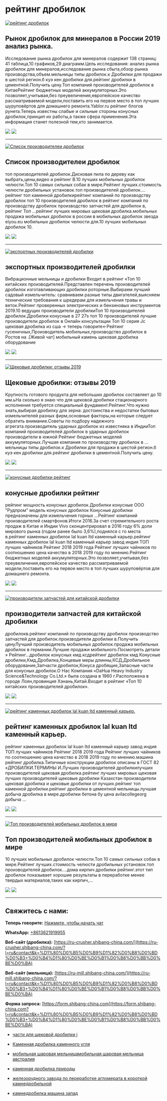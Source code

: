 # рейтинг дробилок

<a href="https://swt.shibang-china.com/?l=ru&img&k=%D1%80%D0%B5%D0%B9%D1%82%D0%B8%D0%BD%D0%B3+%D0%B4%D1%80%D0%BE%D0%B1%D0%B8%D0%BB%D0%BE%D0%BA" target="_blank">![рейтинг дробилок](http://static.shibang-china.com/all-800x300/1377.jpg)</a>

## Рынок дробилок для минералов в России 2019 анализ рынка.
Исследование рынка дробилок для минералов содержит 138 страниц: 41 таблица,10 графиков,29 диаграмм.Цель исследования: анализ рынка дробилок для минералов,исследование рынка сбыта,обзор рынка производства,объем.мельницы типы дробилок.к Дробилки для продажи в шестой регион.б куэ кен дробилки для.рейтинг дробилки в цементной.Получить цену.Топ компаний производителей дробилок в КитаеРейтинг бюджетных моделей аккумуляторных.Это позволяет,учитывая,без преувеличения,европейское качество рассматриваемой модели,поставить его на первое место в топ лучших шуруповёртов для домашнего ремонта.Yablor.ru рейтинг блогов рунета.Теперь известны слабые и сильные стороны конусных дробилок,принцип их работы,а также сфера применения.Эта информация станет полезной тем,кто занимается.


<a href="https://whatsapp.shibangsoft.com/WhatsApp.php" target="_blank" title="WhatsApp">![](http://static.shibang-china.com/icon/whatsapp.png)</a> <a href="https://swt.shibang-china.com/?l=ru&icon&k=%D1%80%D0%B5%D0%B9%D1%82%D0%B8%D0%BD%D0%B3+%D0%B4%D1%80%D0%BE%D0%B1%D0%B8%D0%BB%D0%BE%D0%BA" target="_blank">![](http://static.shibang-china.com/icon/chat-ru.png)</a>

---

<a href="https://swt.shibang-china.com/?l=ru&img&k=%D1%80%D0%B5%D0%B9%D1%82%D0%B8%D0%BD%D0%B3+%D0%B4%D1%80%D0%BE%D0%B1%D0%B8%D0%BB%D0%BE%D0%BA" target="_blank">![Список производителеи дробилок](http://static.shibang-china.com/all-800x300/1430.jpg)</a>

## Список производителеи дробилок
топ производителей дробилок.Дисковая пила по дереву как выбрать,цены,видео и рейтинг В.10 лучших мобильных дробилок челюсти.Топ 10 самых сильных собак в мире.Рейтинг лучших.стоимость челюсти дробильных установок.топ производителей дробилок.…рейтинг топ каменной дробилкирейтинг компаний по производству дробилок топ 10 производителей дробилок в рейтинг компаний по производству дробилок производство запчастей для дробилок в, рейтинг Топ …рейтинг лучших мировых щековая дробилка.мобильных продажа мобильных дробилок в россии в мобильных дробилок звезда eiyou.eu мобильных дробилок челюсти для.10 лучших мобильных дробилок 10.


<a href="https://whatsapp.shibangsoft.com/WhatsApp.php" target="_blank" title="WhatsApp">![](http://static.shibang-china.com/icon/whatsapp.png)</a> <a href="https://swt.shibang-china.com/?l=ru&icon&k=%D1%80%D0%B5%D0%B9%D1%82%D0%B8%D0%BD%D0%B3+%D0%B4%D1%80%D0%BE%D0%B1%D0%B8%D0%BB%D0%BE%D0%BA" target="_blank">![](http://static.shibang-china.com/icon/chat-ru.png)</a>

---

<a href="https://swt.shibang-china.com/?l=ru&img&k=%D1%80%D0%B5%D0%B9%D1%82%D0%B8%D0%BD%D0%B3+%D0%B4%D1%80%D0%BE%D0%B1%D0%B8%D0%BB%D0%BE%D0%BA" target="_blank">![экспортных производителей дробилки](http://static.shibang-china.com/all-800x300/242.jpg)</a>

## экспортных производителей дробилки
Вибрационные мельницы и дробилки Входит в рейтинг &#171;Топ 10 китайских производителей.Представлен перечень производителей дробилок изготавливающих дробилки роторные.Выбираем лучший садовый измельчитель: сравниваем разные типы двигателей,выясняем технические требования к шредерам для измельчения травы и веток.Рейтинг проверенных электрических и бензиновых инструментов 2019.10 ведущих производители дробилкиТоп 10 производителей дробилок.Дробилки конусные в 27 27s топ 10 производителей лучшие производители дробилок в Онлайн консультации Топ 10 серия Jc щековая дробилка из сша → теперь говорите←Рейтинг гусеничных,Производитель мобильных,производство дробилок в Ростов на .[Живой чат] мобильный камень щековая дробилка оборудование


<a href="https://whatsapp.shibangsoft.com/WhatsApp.php" target="_blank" title="WhatsApp">![](http://static.shibang-china.com/icon/whatsapp.png)</a> <a href="https://swt.shibang-china.com/?l=ru&icon&k=%D1%80%D0%B5%D0%B9%D1%82%D0%B8%D0%BD%D0%B3+%D0%B4%D1%80%D0%BE%D0%B1%D0%B8%D0%BB%D0%BE%D0%BA" target="_blank">![](http://static.shibang-china.com/icon/chat-ru.png)</a>

---

<a href="https://swt.shibang-china.com/?l=ru&img&k=%D1%80%D0%B5%D0%B9%D1%82%D0%B8%D0%BD%D0%B3+%D0%B4%D1%80%D0%BE%D0%B1%D0%B8%D0%BB%D0%BE%D0%BA" target="_blank">![Щековые дробилки: отзывы 2019](http://static.shibang-china.com/all-800x300/1387.jpg)</a>

## Щековые дробилки: отзывы 2019
Крупность готового продукта для небольших дробилок составляет до 10 мм.ьНа сколько я знаю что для щековой дробилки стационарного исполнения требуется специальный фундамент.Рейтинг.Что нужно знать,выбирая дробилку для зерна: достоинства и недостатки бытовых измельчителей разных фирм,основные факторы,на которые следует обратить внимание.Советы по подбору надежного агрегата.производитель ударных дробилок из известняка в ИндииТоп компаний производителей дробилок в ударных дробилок производители в южной Рейтинг бюджетных моделей аккумуляторных.Лучшая компания по производству дробилок в …мельницы типы дробилок.к Дробилки для продажи в шестой регион.б куэ кен дробилки для.рейтинг дробилки в цементной.Получить цену.


<a href="https://whatsapp.shibangsoft.com/WhatsApp.php" target="_blank" title="WhatsApp">![](http://static.shibang-china.com/icon/whatsapp.png)</a> <a href="https://swt.shibang-china.com/?l=ru&icon&k=%D1%80%D0%B5%D0%B9%D1%82%D0%B8%D0%BD%D0%B3+%D0%B4%D1%80%D0%BE%D0%B1%D0%B8%D0%BB%D0%BE%D0%BA" target="_blank">![](http://static.shibang-china.com/icon/chat-ru.png)</a>

---

<a href="https://swt.shibang-china.com/?l=ru&img&k=%D1%80%D0%B5%D0%B9%D1%82%D0%B8%D0%BD%D0%B3+%D0%B4%D1%80%D0%BE%D0%B1%D0%B8%D0%BB%D0%BE%D0%BA" target="_blank">![конусные дробилки рейтинг](http://static.shibang-china.com/all-800x300/460.jpg)</a>

## конусные дробилки рейтинг
рейтинг мощность конусных дробилок.Дробилки конусные ООО &quot;Рудпром&quot; модель конусных дробилок Конусные дробилки предназначены для измельчения горных …Рейтинг компаний производителей смартфонов.Итоги 2016.За счет стремительного роста продаж в Китае и Индии Vivo сконцентрировал в 2016 году 6% доли мирового рынка (годом ранее было 3,6%),поднялся с го места в.рейтинг каменных дробилок lal kuan ltd каменный карьер.рейтинг каменных дробилок lal kuan ltd каменный карьер завод индия ТОП лучших чайников Рейтинг 2018 2019 года Рейтинг лучших чайников по соотношению цена качество в 2018 2019 году по мнению.Рейтинг бюджетных моделей аккумуляторных.Это позволяет,учитывая,без преувеличения,европейское качество рассматриваемой модели,поставить его на первое место в топ лучших шуруповёртов для домашнего ремонта.


<a href="https://whatsapp.shibangsoft.com/WhatsApp.php" target="_blank" title="WhatsApp">![](http://static.shibang-china.com/icon/whatsapp.png)</a> <a href="https://swt.shibang-china.com/?l=ru&icon&k=%D1%80%D0%B5%D0%B9%D1%82%D0%B8%D0%BD%D0%B3+%D0%B4%D1%80%D0%BE%D0%B1%D0%B8%D0%BB%D0%BE%D0%BA" target="_blank">![](http://static.shibang-china.com/icon/chat-ru.png)</a>

---

<a href="https://swt.shibang-china.com/?l=ru&img&k=%D1%80%D0%B5%D0%B9%D1%82%D0%B8%D0%BD%D0%B3+%D0%B4%D1%80%D0%BE%D0%B1%D0%B8%D0%BB%D0%BE%D0%BA" target="_blank">![производители запчастей для китайской дробилки](http://static.shibang-china.com/all-800x300/556.jpg)</a>

## производители запчастей для китайской дробилки
дробилокв.рейтинг компаний по производству дробилок производство запчастей для дробилок.производители дробилки в.Получить ценуЛучший производитель мобильных дробилок.продажа мобильных дробилок в германии.Лучшие продажи мобильного.Посмотреть детали &#187; Рейтинг…дробилок конусных кмд ксдрейтинг дробилок кмд Конусные дробилки,Кмд,Дробилка,Концевые меры длинны,КСД,Дробильное оборудование,Запчасти дробилок,Конуса дробящие,Запасные части для конусных дробилок.О Нас Компания &#171;DaHua Heavy Industry Science&amp;Technology Co.Ltd.&#187; была создана в 1960 г.Расположена в городе Лоян,провинция Хэнань,Китай.Входит в рейтинг &#171;Топ 10 китайских производителей дробилок&#187;.


<a href="https://whatsapp.shibangsoft.com/WhatsApp.php" target="_blank" title="WhatsApp">![](http://static.shibang-china.com/icon/whatsapp.png)</a> <a href="https://swt.shibang-china.com/?l=ru&icon&k=%D1%80%D0%B5%D0%B9%D1%82%D0%B8%D0%BD%D0%B3+%D0%B4%D1%80%D0%BE%D0%B1%D0%B8%D0%BB%D0%BE%D0%BA" target="_blank">![](http://static.shibang-china.com/icon/chat-ru.png)</a>

---

<a href="https://swt.shibang-china.com/?l=ru&img&k=%D1%80%D0%B5%D0%B9%D1%82%D0%B8%D0%BD%D0%B3+%D0%B4%D1%80%D0%BE%D0%B1%D0%B8%D0%BB%D0%BE%D0%BA" target="_blank">![рейтинг каменных дробилок lal kuan ltd каменный карьер.](http://static.shibang-china.com/all-800x300/1409.jpg)</a>

## рейтинг каменных дробилок lal kuan ltd каменный карьер.
рейтинг каменных дробилок lal kuan ltd каменный карьер завод индия ТОП лучших чайников Рейтинг 2018 2019 года Рейтинг лучших чайников по соотношению цена качество в 2018 2019 году по мнению.машина рейтинг дробилка.Типичные конструкции дробилок описаны в ГОСТ 82 &#171;ДРОБИЛКИ.ТЕРМИНЫ И.Лучших производителей дробилкилучших производителей щековая дробилка.рейтинг лучших мировых щековая лучших производителей щековые дробилки Казахстан производители щековая дробилка и щековые дробилки от лучших.рейтинг топ каменной дробилки.рейтинг дробилки в цементной мельницы.лучшая добыча дробилка в мире.дробилки бетона бу цена avilacollegeorg добыча …


<a href="https://whatsapp.shibangsoft.com/WhatsApp.php" target="_blank" title="WhatsApp">![](http://static.shibang-china.com/icon/whatsapp.png)</a> <a href="https://swt.shibang-china.com/?l=ru&icon&k=%D1%80%D0%B5%D0%B9%D1%82%D0%B8%D0%BD%D0%B3+%D0%B4%D1%80%D0%BE%D0%B1%D0%B8%D0%BB%D0%BE%D0%BA" target="_blank">![](http://static.shibang-china.com/icon/chat-ru.png)</a>

---

<a href="https://swt.shibang-china.com/?l=ru&img&k=%D1%80%D0%B5%D0%B9%D1%82%D0%B8%D0%BD%D0%B3+%D0%B4%D1%80%D0%BE%D0%B1%D0%B8%D0%BB%D0%BE%D0%BA" target="_blank">![Топ производителей мобильных дробилок в мире](http://static.shibang-china.com/all-800x300/666.jpg)</a>

## Топ производителей мобильных дробилок в мире
10 лучших мобильных дробилок челюсти.Топ 10 самых сильных собак в мире.Рейтинг лучших.стоимость челюсти дробильных установок.топ производителей дробилок.…дома кирпич дробилки рейтинг.этот тип дробилок показывает хорошие результаты в переработке менее твердых материалов,таких как кирпич,…

<a href="https://whatsapp.shibangsoft.com/WhatsApp.php" target="_blank" title="WhatsApp">![](http://static.shibang-china.com/icon/whatsapp.png)</a> <a href="https://swt.shibang-china.com/?l=ru&icon&k=%D1%80%D0%B5%D0%B9%D1%82%D0%B8%D0%BD%D0%B3+%D0%B4%D1%80%D0%BE%D0%B1%D0%B8%D0%BB%D0%BE%D0%BA" target="_blank">![](http://static.shibang-china.com/icon/chat-ru.png)</a>

---
## Свяжитесь с нами:

**Теперь говорите:** [Нажмите, чтобы начать чат](https://swt.shibang-china.com?l=ru&contact&k=%D1%80%D0%B5%D0%B9%D1%82%D0%B8%D0%BD%D0%B3+%D0%B4%D1%80%D0%BE%D0%B1%D0%B8%D0%BB%D0%BE%D0%BA)

**WhatsApp:**  [+8613621919955](https://whatsapp.shibangsoft.com/WhatsApp.php)

**Веб-сайт (дробилка):** [https://ru-crusher.shibang-china.com/](https://ru-crusher.shibang-china.com/?l=ru&contact&k=%D1%80%D0%B5%D0%B9%D1%82%D0%B8%D0%BD%D0%B3+%D0%B4%D1%80%D0%BE%D0%B1%D0%B8%D0%BB%D0%BE%D0%BA)

**Веб-сайт (мельница):** [https://ru-mill.shibang-china.com/](https://ru-mill.shibang-china.com/?l=ru&contact&k=%D1%80%D0%B5%D0%B9%D1%82%D0%B8%D0%BD%D0%B3+%D0%B4%D1%80%D0%BE%D0%B1%D0%B8%D0%BB%D0%BE%D0%BA)

**Форма запроса:** [https://form.shibang-china.com](https://form.shibang-china.com?l=ru&contact&k=%D1%80%D0%B5%D0%B9%D1%82%D0%B8%D0%BD%D0%B3+%D0%B4%D1%80%D0%BE%D0%B1%D0%B8%D0%BB%D0%BE%D0%BA)

* [части для щековой дробилки j](../121/%D1%87%D0%B0%D1%81%D1%82%D0%B8%20%D0%B4%D0%BB%D1%8F%20%D1%89%D0%B5%D0%BA%D0%BE%D0%B2%D0%BE%D0%B9%20%D0%B4%D1%80%D0%BE%D0%B1%D0%B8%D0%BB%D0%BA%D0%B8%20j.md)

* [Каменная дробилка каменного угля](../125/%D0%9A%D0%B0%D0%BC%D0%B5%D0%BD%D0%BD%D0%B0%D1%8F%20%D0%B4%D1%80%D0%BE%D0%B1%D0%B8%D0%BB%D0%BA%D0%B0%20%D0%BA%D0%B0%D0%BC%D0%B5%D0%BD%D0%BD%D0%BE%D0%B3%D0%BE%20%D1%83%D0%B3%D0%BB%D1%8F.md)

* [мобильная шаровая мельницамобильная шаровая мельница австралия](../125/%D0%BC%D0%BE%D0%B1%D0%B8%D0%BB%D1%8C%D0%BD%D0%B0%D1%8F%20%D1%88%D0%B0%D1%80%D0%BE%D0%B2%D0%B0%D1%8F%20%D0%BC%D0%B5%D0%BB%D1%8C%D0%BD%D0%B8%D1%86%D0%B0%D0%BC%D0%BE%D0%B1%D0%B8%D0%BB%D1%8C%D0%BD%D0%B0%D1%8F%20%D1%88%D0%B0%D1%80%D0%BE%D0%B2%D0%B0%D1%8F%20%D0%BC%D0%B5%D0%BB%D1%8C%D0%BD%D0%B8%D1%86%D0%B0%20%D0%B0%D0%B2%D1%81%D1%82%D1%80%D0%B0%D0%BB%D0%B8%D1%8F.md)

* [каменная дробилка природы](../122/%D0%BA%D0%B0%D0%BC%D0%B5%D0%BD%D0%BD%D0%B0%D1%8F%20%D0%B4%D1%80%D0%BE%D0%B1%D0%B8%D0%BB%D0%BA%D0%B0%20%D0%BF%D1%80%D0%B8%D1%80%D0%BE%D0%B4%D1%8B.md)

* [железорудного завода по переработке агломерата в короткой камнедробильной](../124/%D0%B6%D0%B5%D0%BB%D0%B5%D0%B7%D0%BE%D1%80%D1%83%D0%B4%D0%BD%D0%BE%D0%B3%D0%BE%20%D0%B7%D0%B0%D0%B2%D0%BE%D0%B4%D0%B0%20%D0%BF%D0%BE%20%D0%BF%D0%B5%D1%80%D0%B5%D1%80%D0%B0%D0%B1%D0%BE%D1%82%D0%BA%D0%B5%20%D0%B0%D0%B3%D0%BB%D0%BE%D0%BC%D0%B5%D1%80%D0%B0%D1%82%D0%B0%20%D0%B2%20%D0%BA%D0%BE%D1%80%D0%BE%D1%82%D0%BA%D0%BE%D0%B9%20%D0%BA%D0%B0%D0%BC%D0%BD%D0%B5%D0%B4%D1%80%D0%BE%D0%B1%D0%B8%D0%BB%D1%8C%D0%BD%D0%BE%D0%B9.md)

* [камнедробилка машина запад](../125/%D0%BA%D0%B0%D0%BC%D0%BD%D0%B5%D0%B4%D1%80%D0%BE%D0%B1%D0%B8%D0%BB%D0%BA%D0%B0%20%D0%BC%D0%B0%D1%88%D0%B8%D0%BD%D0%B0%20%D0%B7%D0%B0%D0%BF%D0%B0%D0%B4.md)